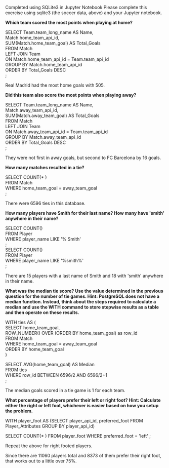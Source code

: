Completed using SQLite3 in Jupyter Notebook
Please complete this exercise using sqlite3 (the soccer data, above) and your Jupyter notebook.

__Which team scored the most points when playing at home?__

SELECT Team.team_long_name AS Name,  
Match.home_team_api_id,  
SUM(Match.home_team_goal) AS Total_Goals  
FROM Match  
LEFT JOIN Team  
ON Match.home_team_api_id = Team.team_api_id  
GROUP BY Match.home_team_api_id  
ORDER BY Total_Goals DESC  
;

Real Madrid had the most home goals with 505.

__Did this team also score the most points when playing away?__

SELECT Team.team_long_name AS Name,  
Match.away_team_api_id,  
SUM(Match.away_team_goal) AS Total_Goals  
FROM Match  
LEFT JOIN Team  
ON Match.away_team_api_id = Team.team_api_id  
GROUP BY Match.away_team_api_id  
ORDER BY Total_Goals DESC  
;

They were not first in away goals, but second to FC Barcelona by 16 goals.

__How many matches resulted in a tie?__

SELECT COUNT(* )  
FROM Match  
WHERE home_team_goal = away_team_goal  
;

There were 6596 ties in this database.

__How many players have Smith for their last name? How many have 'smith' anywhere in their name?__

SELECT COUNT()  
FROM Player  
WHERE player_name LIKE '% Smith'  
;   
SELECT COUNT()  
FROM Player  
WHERE player_name LIKE '%smith%'  
;

There are 15 players with a last name of Smith and 18 with 'smith' anywhere in their name.

__What was the median tie score? Use the value determined in the previous question for the number of tie games. Hint: PostgreSQL does not have a median function. Instead, think about the steps required to calculate a median and use the WITH command to store stepwise results as a table and then operate on these results.__

WITH ties AS (  
SELECT home_team_goal,  
ROW_NUMBER() OVER (ORDER BY home_team_goal) as row_id  
FROM Match  
WHERE home_team_goal = away_team_goal  
ORDER BY home_team_goal  
)

SELECT AVG(home_team_goal) AS Median  
FROM ties  
WHERE row_id BETWEEN 6596/2 AND 6596/2+1  
;

The median goals scored in a tie game is 1 for each team.

__What percentage of players prefer their left or right foot? Hint: Calculate either the right or left foot, whichever is easier based on how you setup the problem.__
 
WITH player_foot AS (SELECT player_api_id, preferred_foot
FROM Player_Attributes
GROUP BY player_api_id)

SELECT COUNT(* )
FROM player_foot
WHERE preferred_foot = 'left'
;

Repeat the above for right footed players.

Since there are 11060 players total and 8373 of them prefer their right foot, that works out to a little over 75%.
